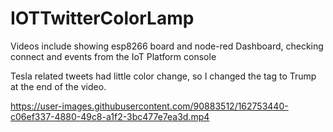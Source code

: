 # IOTTwitterColorLamp

Videos include showing esp8266 board and node-red Dashboard,
checking connect and events from the IoT Platform console

Tesla related tweets had little color change, 
so I changed the tag to Trump at the end of the video.

https://user-images.githubusercontent.com/90883512/162753440-c06ef337-4880-49c8-a1f2-3bc477e7ea3d.mp4

